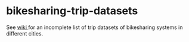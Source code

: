 # bikesharing-trip-datasets
See <a href="../../wiki"> wiki </a> for an incomplete list of trip datasets of bikesharing systems in different cities.
